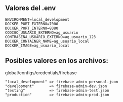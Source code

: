 ## Valores del .env
```
ENVIRONMENT=local_development
DOCKER_PORT_EXTERNO=7000
DOCKER_PORT_INTERNO=8080
CODIGO_USUARIO_EXTERNO=ag_usuario
CONTRASENA_USUARIO_EXTERNO=ag_usuario_123
DOCKER_CONTAINER_NAME=ag_usuario_local
DOCKER_IMAGE=ag_usuario_local
```

## Posibles valores en los archivos: 
global/configs/credentials/firebase
```
"local_development" => firebase-admin-personal.json
"development"       => firebase-admin-dev.json
"testing"           => firebase-admin-test.json
"production"        => firebase-admin-prod.json
```
